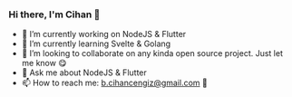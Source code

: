 ### Hi there, I'm Cihan 👋

- 🔭 I’m currently working on NodeJS & Flutter
- 🌱 I’m currently learning Svelte & Golang 
- 👯 I’m looking to collaborate on any kinda open source project. Just let me know 😋
- 💬 Ask me about NodeJS & Flutter
- 📫 How to reach me: b.cihancengiz@gmail.com 💌


<!--
**bcihanc/bcihanc** is a ✨ _special_ ✨ repository because its `README.md` (this file) appears on your GitHub profile.

Here are some ideas to get you started:

- 🔭 I’m currently working on ...
- 🌱 I’m currently learning ...
- 👯 I’m looking to collaborate on ...
- 🤔 I’m looking for help with ...
- 💬 Ask me about ...
- 📫 How to reach me: ...
- 😄 Pronouns: ...
- ⚡ Fun fact: ...
-->

